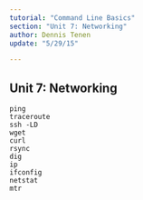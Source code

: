 ```yaml
---
tutorial: "Command Line Basics"
section: "Unit 7: Networking"
author: Dennis Tenen
update: "5/29/15"

---
```


## Unit 7: Networking

```
ping
traceroute
ssh -LD
wget
curl
rsync
dig
ip
ifconfig
netstat
mtr
```
